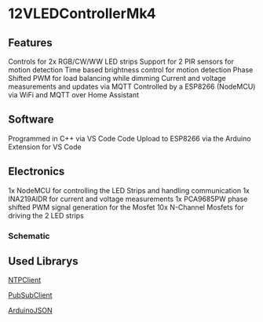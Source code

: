 # 12VLEDControllerMk4

## Features
Controls for 2x RGB/CW/WW LED strips
Support for 2 PIR sensors for motion detection
Time based brightness control for motion detection
Phase Shifted PWM for load balancing while dimming
Current and voltage measurements and updates via MQTT
Controlled by a ESP8266 (NodeMCU) via WiFi and MQTT over Home Assistant

## Software
Programmed in C++ via VS Code 
Code Upload to ESP8266 via the Arduino Extension for VS Code

## Electronics
1x NodeMCU for controlling the LED Strips and handling communication
1x INA219AIDR for current and voltage measurements
1x PCA9685PW phase shifted PWM signal generation for the Mosfet
10x N-Channel Mosfets for driving the 2 LED strips

### Schematic

## Used Librarys
[NTPClient](https://github.com/arduino-libraries/NTPClient)

[PubSubClient](https://github.com/knolleary/pubsubclient)

[ArduinoJSON](https://github.com/bblanchon/ArduinoJson)
